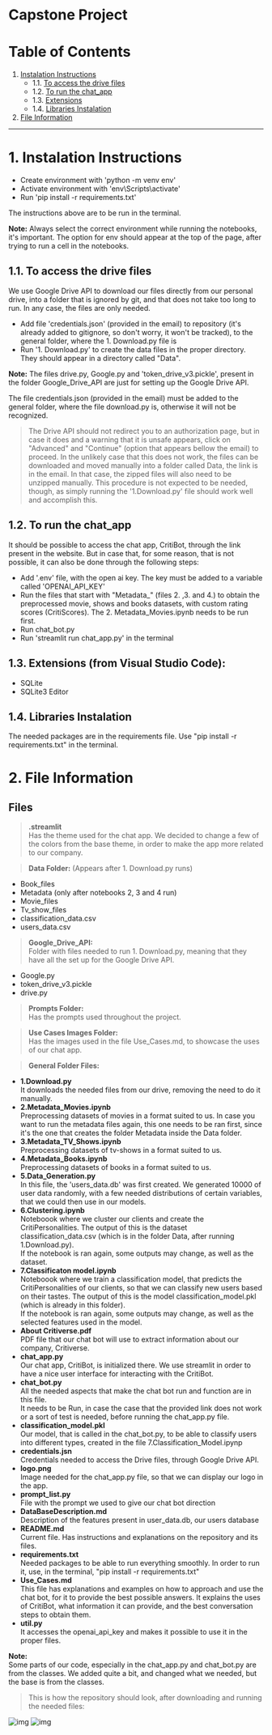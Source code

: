 # Capstone Project

# Table of Contents

1. [Instalation Instructions](#installation-instructions)
    - 1.1. [To access the drive files](#access-drive-files)
    - 1.2. [To run the chat_app](#run-chat-app)
    - 1.3. [Extensions](#extensions)
    - 1.4. [Libraries Instalation](#libraries)
2. [File Information](#file-information)

---

# 1. Instalation Instructions <a name="installation-instructions"></a>

- Create environment with 'python -m venv env' <br>
- Activate environment with 'env\Scripts\activate' <br>
- Run 'pip install -r requirements.txt' <br>

 The instructions above are to be run in the terminal. <br>

**Note:** Always select the correct environment while running the notebooks, it's important. The option for env should appear at the top of the page, after trying to run a cell in the notebooks.

## 1.1. To access the drive files <a name="access-drive-files"></a>
We use Google Drive API to download our files directly from our personal drive, into a folder that is ignored by git, and that does not take too long to run. In any case, the files are only needed.
- Add file 'credentials.json' (provided in the email) to repository (it's already added to gitignore, so don't worry, it won't be tracked), to the general folder, where the 1. Download.py file is <br>
- Run '1. Download.py' to create the data files in the proper directory. They should appear in a directory called "Data".

**Note:** The files drive.py, Google.py and 'token_drive_v3.pickle', present in the folder Google_Drive_API are just for setting up the Google Drive API.

The file credentials.json (provided in the email) must be added to the general folder, where the file download.py is, otherwise it will not be recognized.

>The Drive API should not redirect you to an authorization page, but in case it does and a warning that it is unsafe appears, click on "Advanced" and "Continue" (option that appears bellow the email) to proceed. 
In the unlikely case that this does not work, the files can be downloaded and moved manually into a folder called Data, the link is in the email. In that case, the zipped files will also need to be unzipped manually. This procedure is not expected to be needed, though, as simply running the '1.Download.py' file should work well and accomplish this.

## 1.2. To run the chat_app <a name="run-chat-app"></a>
It should be possible to access the chat app, CritiBot, through the link present in the website. But in case that, for some reason, that is not possible, it can also be done through the following steps: 
- Add '.env' file, with the open ai key. 
The key must be added to a variable called 'OPENAI_API_KEY'
- Run the files that start with "Metadata_" (files 2. ,3. and 4.) to obtain the preprocessed movie, shows and books datasets, with custom rating scores (CritiScores). The 2. Metadata_Movies.ipynb needs to be run first.
- Run chat_bot.py 
- Run 'streamlit run chat_app.py' in the terminal
   

## 1.3. Extensions (from Visual Studio Code): <a name="extensions"></a>
- SQLite <br>
- SQLite3 Editor

## 1.4. Libraries Instalation <a name="libraries"></a>
The needed packages are in the requirements file. Use "pip install -r requirements.txt" in the terminal.

# 2. File Information <a name="file-information"></a>
## Files

>**.streamlit** <br>
Has the theme used for the chat app. We decided to change a few of the colors from the base theme, in order to make the app more related to our company.

>**Data Folder:** (Appears after 1. Download.py runs)
- Book_files
- Metadata (only after notebooks 2, 3 and 4 run)
- Movie_files
- Tv_show_files
- classification_data.csv
- users_data.csv

>**Google_Drive_API:** <br>
Folder with files needed to run 1. Download.py, meaning that they have all the set up for the Google Drive API.
- Google.py <br>
- token_drive_v3.pickle <br>
- drive.py <br>

>**Prompts Folder:** <br>
Has the prompts used throughout the project.

>**Use Cases Images Folder:** <br>
Has the images used in the file Use_Cases.md, to showcase the uses of our chat app.

>**General Folder Files:** <br>
- **1.Download.py** <br>
It downloads the needed files from our drive, removing the need to do it manually.
- **2.Metadata_Movies.ipynb** <br>
Preprocessing datasets of movies in a format suited to us.
In case you want to run the metadata files again, this one needs to be ran first, since it's the one that creates the folder Metadata inside the Data folder.
- **3.Metadata_TV_Shows.ipynb** <br>
Preprocessing datasets of tv-shows in a format suited to us.
- **4.Metadata_Books.ipynb** <br>
Preprocessing datasets of books in a format suited to us.
- **5.Data_Generation.py** <br>
In this file, the 'users_data.db' was first created. We generated 10000 of user data randomly, with a few needed distributions of certain variables, that we could then use in our models.
- **6.Clustering.ipynb** <br>
Noteboook where we cluster our clients and create the CritiPersonalities. The output of this is the dataset classification_data.csv (which is in the folder Data, after running 1.Download.py). <br>
If the notebook is ran again, some outputs may change, as well as the dataset.
- **7.Classificaton model.ipynb** <br>
Noteboook where we train a classification model, that predicts the CritiPersonalities of our clients, so that we can classify new users based on their tastes. The output of this is the model classification_model.pkl (which is already in this folder). <br>
If the notebook is ran again, some outputs may change, as well as the selected features used in the model.
- **About Critiverse.pdf** <br>
PDF file that our chat bot will use to extract information about our company, Critiverse.
- **chat_app.py** <br>
Our chat app, CritiBot, is initialized there. We use streamlit in order to have a nice user interface for interacting with the CritiBot.
- **chat_bot.py** <br>
All the needed aspects that make the chat bot run and function are in this file. <br>
It needs to be Run, in case the case that the provided link does not work or a sort of test is needed, before running the chat_app.py file.
- **classification_model.pkl** <br>
Our model, that is called in the chat_bot.py, to be able to classify users into different types, created in the file 7.Classification_Model.ipynp
- **credentials.jsn** <br>
Credentials needed to access the Drive files, through Google Drive API.
- **logo.png** <br>
Image needed for the chat_app.py file, so that we can display our logo in the app.
- **prompt_list.py** <br>
File with the prompt we used to give our chat bot direction
- **DataBaseDescription.md** <br>
Description of the features present in user_data.db, our users database
- **README.md** <br>
Current file. Has instructions and explanations on the repository and its files.
- **requirements.txt** <br>
Needed packages to be able to run everything smoothly.
In order to run it, use, in the terminal, "pip install -r requirements.txt"
- **Use_Cases.md** <br>
This file has explanations and examples on how to approach and use the chat bot, for it to provide the best possible answers. It explains the uses of CritiBot, what information it can provide, and the best conversation steps to obtain them.
- **util.py** <br>
It accesses the openai_api_key and makes it possible to use it in the proper files.

**Note:** <br>
Some parts of our code, especially in the chat_app.py and chat_bot.py are from the classes. We added quite a bit, and changed what we needed, but the base is from the classes. 


>This is how the repository should look, after downloading and running the needed files:

![img](Use%20Cases%20Images/Rep_look1.png)
![img](Use%20Cases%20Images/Rep_look2.png)